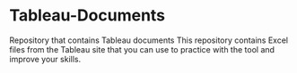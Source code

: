 # Tableau-Documents
Repository that contains Tableau documents
This repository contains Excel files from  the Tableau site that you can use to practice with the tool and improve your skills.
